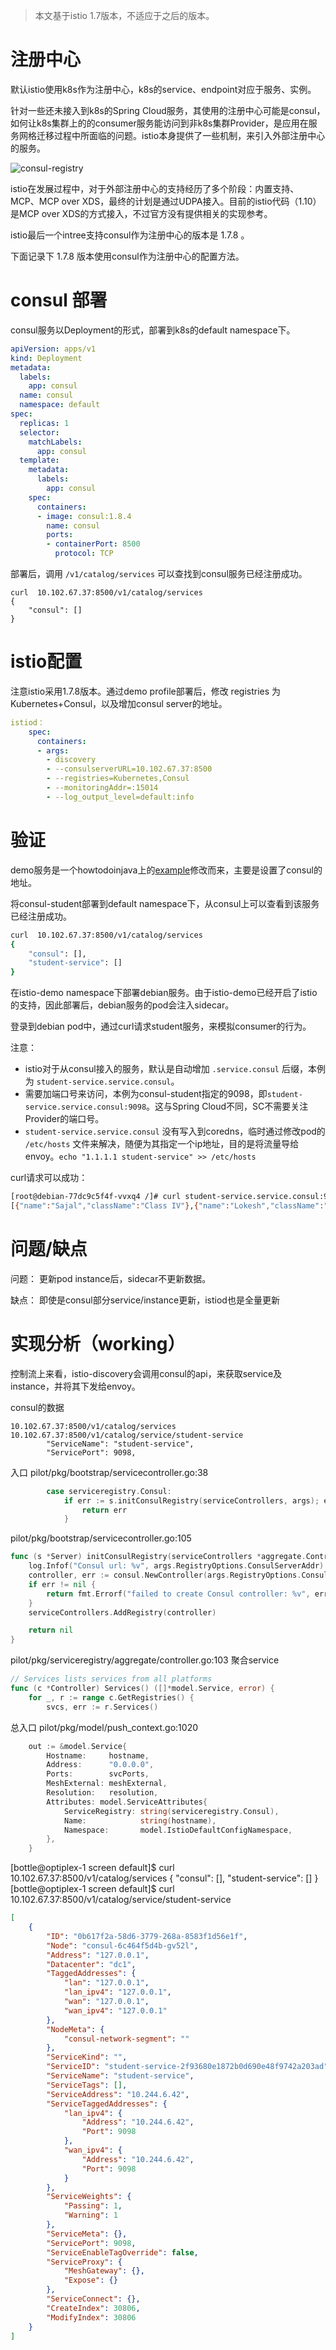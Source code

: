 > 本文基于istio 1.7版本，不适应于之后的版本。

# 注册中心

默认istio使用k8s作为注册中心，k8s的service、endpoint对应于服务、实例。

针对一些还未接入到k8s的Spring Cloud服务，其使用的注册中心可能是consul，如何让k8s集群上的的consumer服务能访问到非k8s集群Provider，是应用在服务网格迁移过程中所面临的问题。istio本身提供了一些机制，来引入外部注册中心的服务。

![consul-registry](consul-registry.png)

istio在发展过程中，对于外部注册中心的支持经历了多个阶段：内置支持、MCP、MCP over XDS，最终的计划是通过UDPA接入。目前的istio代码（1.10）是MCP over XDS的方式接入，不过官方没有提供相关的实现参考。

istio最后一个intree支持consul作为注册中心的版本是 1.7.8 。

下面记录下 1.7.8 版本使用consul作为注册中心的配置方法。

# consul 部署

consul服务以Deployment的形式，部署到k8s的default namespace下。

```yaml
apiVersion: apps/v1
kind: Deployment
metadata:
  labels:
    app: consul
  name: consul
  namespace: default
spec:
  replicas: 1
  selector:
    matchLabels:
      app: consul
  template:
    metadata:
      labels:
        app: consul
    spec:
      containers:
      - image: consul:1.8.4
        name: consul
        ports:
        - containerPort: 8500
          protocol: TCP
```

部署后，调用 `/v1/catalog/services` 可以查找到consul服务已经注册成功。

```
curl  10.102.67.37:8500/v1/catalog/services
{
    "consul": []
}
```

# istio配置

注意istio采用1.7.8版本。通过demo profile部署后，修改 registries 为Kubernetes+Consul，以及增加consul server的地址。

```yaml
istiod：
    spec:
      containers:
      - args:
        - discovery
        - --consulserverURL=10.102.67.37:8500
        - --registries=Kubernetes,Consul
        - --monitoringAddr=:15014
        - --log_output_level=default:info
```

# 验证

demo服务是一个howtodoinjava上的[example](https://howtodoinjava.com/spring-cloud/consul-service-registration-discovery/)修改而来，主要是设置了consul的地址。

将consul-student部署到default namespace下，从consul上可以查看到该服务已经注册成功。

```bash
curl  10.102.67.37:8500/v1/catalog/services
{
    "consul": [],
    "student-service": []
}
```

在istio-demo namespace下部署debian服务。由于istio-demo已经开启了istio的支持，因此部署后，debian服务的pod会注入sidecar。

登录到debian pod中，通过curl请求student服务，来模拟consumer的行为。

注意：
- istio对于从consul接入的服务，默认是自动增加 `.service.consul` 后缀，本例为 `student-service.service.consul`。
- 需要加端口号来访问，本例为consul-student指定的9098，即`student-service.service.consul:9098`。这与Spring Cloud不同，SC不需要关注Provider的端口号。
- `student-service.service.consul` 没有写入到coredns，临时通过修改pod的 `/etc/hosts` 文件来解决，随便为其指定一个ip地址，目的是将流量导给envoy。`echo "1.1.1.1 student-service" >> /etc/hosts`

curl请求可以成功：

```bash
[root@debian-77dc9c5f4f-vvxq4 /]# curl student-service.service.consul:9098/getStudentDetailsForSchool/abcschool
[{"name":"Sajal","className":"Class IV"},{"name":"Lokesh","className":"Class V"}]
```


# 问题/缺点

问题：
更新pod instance后，sidecar不更新数据。

缺点：
即使是consul部分service/instance更新，istiod也是全量更新


# 实现分析（working）

控制流上来看，istio-discovery会调用consul的api，来获取service及instance，并将其下发给envoy。

consul的数据

```
10.102.67.37:8500/v1/catalog/services
10.102.67.37:8500/v1/catalog/service/student-service
        "ServiceName": "student-service",
        "ServicePort": 9098,
```

入口
pilot/pkg/bootstrap/servicecontroller.go:38
```go
		case serviceregistry.Consul:
			if err := s.initConsulRegistry(serviceControllers, args); err != nil {
				return err
			}
```

pilot/pkg/bootstrap/servicecontroller.go:105
```go
func (s *Server) initConsulRegistry(serviceControllers *aggregate.Controller, args *PilotArgs) error {
	log.Infof("Consul url: %v", args.RegistryOptions.ConsulServerAddr)
	controller, err := consul.NewController(args.RegistryOptions.ConsulServerAddr, "")
	if err != nil {
		return fmt.Errorf("failed to create Consul controller: %v", err)
	}
	serviceControllers.AddRegistry(controller)

	return nil
}
```

pilot/pkg/serviceregistry/aggregate/controller.go:103
聚合service
```go
// Services lists services from all platforms
func (c *Controller) Services() ([]*model.Service, error) {
	for _, r := range c.GetRegistries() {
		svcs, err := r.Services()
```

总入口
pilot/pkg/model/push_context.go:1020

```go
	out := &model.Service{
		Hostname:     hostname,
		Address:      "0.0.0.0",
		Ports:        svcPorts,
		MeshExternal: meshExternal,
		Resolution:   resolution,
		Attributes: model.ServiceAttributes{
			ServiceRegistry: string(serviceregistry.Consul),
			Name:            string(hostname),
			Namespace:       model.IstioDefaultConfigNamespace,
		},
	}
```

[bottle@optiplex-1 screen default]$ curl  10.102.67.37:8500/v1/catalog/services
{
    "consul": [],
    "student-service": []
}
[bottle@optiplex-1 screen default]$ curl  10.102.67.37:8500/v1/catalog/service/student-service
```json
[
    {
        "ID": "0b617f2a-58d6-3779-268a-8583f1d56e1f",
        "Node": "consul-6c464f5d4b-gv52l",
        "Address": "127.0.0.1",
        "Datacenter": "dc1",
        "TaggedAddresses": {
            "lan": "127.0.0.1",
            "lan_ipv4": "127.0.0.1",
            "wan": "127.0.0.1",
            "wan_ipv4": "127.0.0.1"
        },
        "NodeMeta": {
            "consul-network-segment": ""
        },
        "ServiceKind": "",
        "ServiceID": "student-service-2f93680e1872b0d690e48f9742a203ad",
        "ServiceName": "student-service",
        "ServiceTags": [],
        "ServiceAddress": "10.244.6.42",
        "ServiceTaggedAddresses": {
            "lan_ipv4": {
                "Address": "10.244.6.42",
                "Port": 9098
            },
            "wan_ipv4": {
                "Address": "10.244.6.42",
                "Port": 9098
            }
        },
        "ServiceWeights": {
            "Passing": 1,
            "Warning": 1
        },
        "ServiceMeta": {},
        "ServicePort": 9098,
        "ServiceEnableTagOverride": false,
        "ServiceProxy": {
            "MeshGateway": {},
            "Expose": {}
        },
        "ServiceConnect": {},
        "CreateIndex": 30806,
        "ModifyIndex": 30806
    }
]
```

